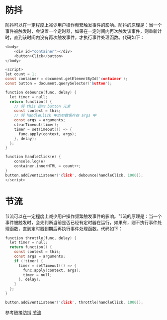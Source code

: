 # 防抖
防抖可以在一定程度上减少用户操作频繁触发事件的影响。防抖的原理是：当一个事件被触发时，会设置一个定时器，如果在一定时间内再次触发该事件，则重新计时，直到该时间内没有再次触发事件，才执行事件处理函数。代码如下：  
```c
<body>
    <div id="container"></div>
    <button>Click</button>
</body>

<script>
let count = 1;
const container = document.getElementById('container');
const button = document.querySelector('button');

function debounce(func, delay) {
  let timer = null;
  return function() {
    // 将 this 指向 button 元素
    const context = this;
    // 将 handleClick 中的参数保存在 args 中
    const args = arguments;
    clearTimeout(timer);
    timer = setTimeout(() => {
      func.apply(context, args);
    }, delay);
  };
}

function handleClick(e) {
    console.log(e)
    container.innerHTML = count++;
}
button.addEventListener('click', debounce(handleClick, 1000));
</script>
```
# 节流
节流可以在一定程度上减少用户操作频繁触发事件的影响。节流的原理是：当一个事件被触发时，会先判断当前是否已经有定时器在运行，如果有，则不执行事件处理函数，直到定时器到期后再执行事件处理函数。代码如下：
```c
function throttle(func, delay) {
  let timer = null;
  return function() {
    const context = this;
    const args = arguments;
    if (!timer) {
      timer = setTimeout(() => {
        func.apply(context, args);
        timer = null;
      }, delay);
    }
  };
}

button.addEventListener('click', throttle(handleClick, 1000));
```
参考链接[防抖](https://github.com/mqyqingfeng/Blog/issues/22) [节流](https://github.com/mqyqingfeng/Blog/issues/26)